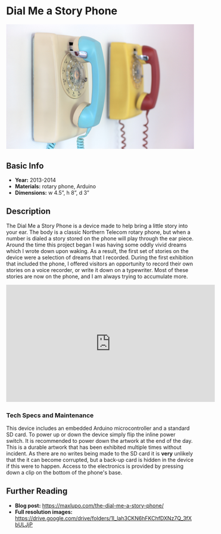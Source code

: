 # Dial Me a Story Phone

<img src="images/Dial_Me_a_story.jpg" width="650">

## Basic Info
- **Year:** 2013-2014
- **Materials:** rotary phone, Arduino
- **Dimensions:**  w 4.5”, h 8”, d 3”

## Description
The Dial Me a Story Phone is a device made to help bring a little story into your ear. The body is a classic Northern Telecom rotary phone, but when a number is dialed a story stored on the phone will play through the ear piece. Around the time this project began I was having some oddly vivid dreams which I wrote down upon waking. As a result, the first set of stories on the device were a selection of dreams that I recorded. During the first exhibition that included the phone, I offered visitors an opportunity to record their own stories on a voice recorder, or write it down on a typewriter. Most of these stories are now on the phone, and I am always trying to accumulate more.

<div class="videoWrapper">
    <iframe width="560" height="315" src="https://www.youtube-nocookie.com/embed/fHtOo81_-xk?rel=0" frameborder="0" allow="autoplay; encrypted-media" allowfullscreen></iframe>
</div>

### Tech Specs and Maintenance
This device includes an embedded Arduino microcontroller and a standard SD card. To power up or down the device simply flip the inline power switch. It is recommended to power down the artwork at the end of the day. This is a durable artwork that has been exhibited multiple times without incident. As there are no writes being made to the SD card it is **very** unlikely that the it can become corrupted, but a back-up card is hidden in the device if this were to happen. Access to the electronics is provided by pressing down a clip on the bottom of the phone's base.

## Further Reading
- **Blog post:** <https://maxlupo.com/the-dial-me-a-story-phone/>
- **Full resolution images:** <https://drive.google.com/drive/folders/1I_lah3CKN6hFKChfDXNz7Q_3fXbULJjP>
